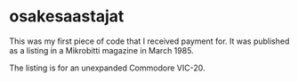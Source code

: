 # osakesaastajat

This was my first piece of code that I received payment for. It was published as a listing in a Mikrobitti magazine in March 1985.

The listing is for an unexpanded Commodore VIC-20.

